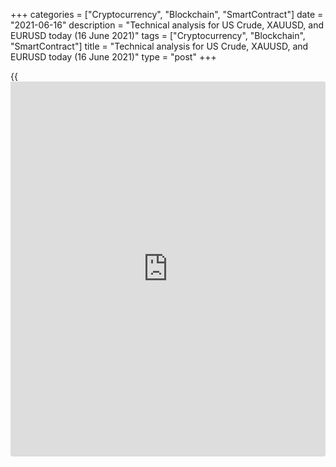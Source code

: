 +++
categories = ["Cryptocurrency", "Blockchain", "SmartContract"]
date = "2021-06-16"
description = "Technical analysis for US Crude, XAUUSD, and EURUSD today (16 June 2021)"
tags = ["Cryptocurrency", "Blockchain", "SmartContract"]
title = "Technical analysis for US Crude, XAUUSD, and EURUSD today (16 June 2021)"
type = "post"
+++

{{<iframe id="large-banner" src="https://www.bounty.group/#slide=24.0" width="100%" height="600" scrolling="no" style="border: 0px solid rgb(216, 221, 230); border-radius: 3px;">}}

2021-06-16

2021-06-16

Short-term analysis for oil, gold, and EURUSD for 16.06.2021Alex
Rodionov

I welcome my fellow traders! I have made a price forecast for US Crude,
XAUUSD, and EURUSD using a combination of margin zones methodology and
technical analysis. Based on the market analysis, I suggest entry
signals for intraday traders.

Oil price reached Target Zone 2 72.64 - 72.11.

The article covers the following subjects:

## Oil price forecast for today: USCrude analysis

Oil price reached Target Zone 2 72.64 - 72.11. The short-term trend
remains up. If today the price closes above Target Zone 2 at the US
trading session, the next target for purchases will be Gold Zone 2 75.03
- 74.76.

If Target Zone 2 is held by sellers, then a correction will occur.
Correction for us is an opportunity to consider new purchases at
favorable prices. It is profitable to consider new purchases at strong
supports: Micro-zone, Additional Zone, and Intermediary Zone. The trend
border is at level 69.23.

### [USCrude][1] trading ideas for today:

  1. Buy according to the pattern in Micro-zone 71.87 - 71.81. TakeProfit: 72.52. StopLoss: according to the pattern rules.

  2. Buy according to the pattern in Additional Zone 71.21 - 71.08. TakeProfit: 72.52. StopLoss: according to the pattern rules.

* * *

## Gold price forecast for today: XAUUSD analysis

Gold is trading in a short-term downtrend. On June 14 and 15, traders
tested the trend's key resistance 1869 - 1867. Yesterday, the zone was
held, and a sell pattern was formed. Today it is profitable to open
short trades according to the pattern with the target at the June 14th
low.

An alternative scenario: the breakout of the Intermediary Zone and price
consolidation higher will lead to a trend reversal up. In this case, buy
the gold with a target in the upper Target Zone 1894 - 1889.

### [XAUUSD][2] trading ideas for today:

Sell according to the pattern in Intermediary Zone 1869 - 1867.
TakeProfit: 1845. StopLoss: 1868.3.

* * *

## Euro/Dollar forecast for today: EURUSD analysis

The euro is trading in a short-term downtrend. Yesterday, the traders
tested the Additional Zone 1.2141 - 1.2136 which serves as the strong
resistance. The zone was held, and a false breakout sell pattern was
formed. Today it is profitable to sell the euro according to the pattern
with the target at level 1.2096.

Buy the euro if the bulls break out level 1.2144. In this case, the
Additional Zone will also be broken out, and the price will move to the
next margin zone – Intermediary Zone 1.2189 - 1.2180.

### [EURUSD][3] trading ideas for today:

Sell according to the pattern in Additional Zone 1.2141 - 1.2136.
TakeProfit: 1.2096. StopLoss: 1.2146.

* * *

P.S. Did you like my article? Share it in social networks: it will be
the best “thank you" :)

Ask me questions and comment below. I’ll be glad to answer your
questions and give necessary explanations.

 **Useful links:**

  * I recommend trying to trade with a reliable broker [here][4]. The system allows you to trade by yourself or copy successful traders from all across the globe.
  * Use my promo-code BLOG for getting deposit bonus 50% on LiteForex platform. Just enter this code in the appropriate field while [depositing][5] your trading account.
  * Telegram chat for traders: <t.me/liteforexengchat>. We are sharing the signals and trading experience
  * Telegram channel with high-quality analytics, Forex reviews, training articles, and other useful things for traders <t.me/liteforex>

## Price chart of USCrude in real time mode

The content of this article reflects the author’s opinion and does not
necessarily reflect the official position of LiteForex. The material
published on this page is provided for informational purposes only and
should not be considered as the provision of investment advice for the
purposes of Directive 2004/39/EC.

Rate this article:

{{value}}

( {{count}} {{title}} )

   1. my.liteforex.com/trading?type=oil
   2. my.liteforex.com/trading/chart?symbol=XAUUSD&returnUrl=true
   3. my.liteforex.com/trading/chart?symbol=EURUSD&returnUrl=true
   4. my.liteforex.com/?category=analysts-opinions&slug=short-term-analysis-for-oil-gold-and-eurusd-for-16062021&openPopup=%2Fregistration%2Fpopup&utm_source=blog&utm_medium=article&utm_campaign=bonus
   5. my.liteforex.com/deposit/?category=analysts-opinions&slug=short-term-analysis-for-oil-gold-and-eurusd-for-16062021&promo_code=BLOG&utm_source=blog&utm_medium=article&utm_campaign=bonus